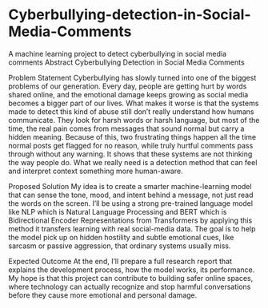 # Cyberbullying-detection-in-Social-Media-Comments
A machine learning project to detect cyberbullying in social media comments
Abstract
Cyberbullying Detection in Social Media Comments

Problem Statement 
Cyberbullying has slowly turned into one of the biggest problems of our generation. Every day, people are getting hurt by words shared online, and the emotional damage keeps growing as social media becomes a bigger part of our lives. What makes it worse is that the systems made to detect this kind of abuse still don’t really understand how humans communicate. They look for harsh words or harsh language, but most of the time, the real pain comes from messages that sound normal but carry a hidden meaning. Because of this, two frustrating things happen all the time normal posts get flagged for no reason, while truly hurtful comments pass through without any warning. It shows that these systems are not thinking the way people do. What we really need is a detection method that can feel and interpret context something more human-aware.

Proposed Solution
My idea is to create a smarter machine-learning model that can sense the tone, mood, and intent behind a message, not just read the words on the screen. I’ll be using a strong pre-trained language model like NLP which is Natural Language Processing and BERT which is Bidirectional Encoder Representations from Transformers by applying this method it transfers learning with real social-media data. The goal is to help the model pick up on hidden hostility and subtle emotional cues, like sarcasm or passive aggression, that ordinary systems usually miss.

Expected Outcome
At the end, I’ll prepare a full research report that explains the development process, how the model works, its performance. My hope is that this project can contribute to building safer online spaces, where technology can actually recognize and stop harmful conversations before they cause more emotional and personal damage.

